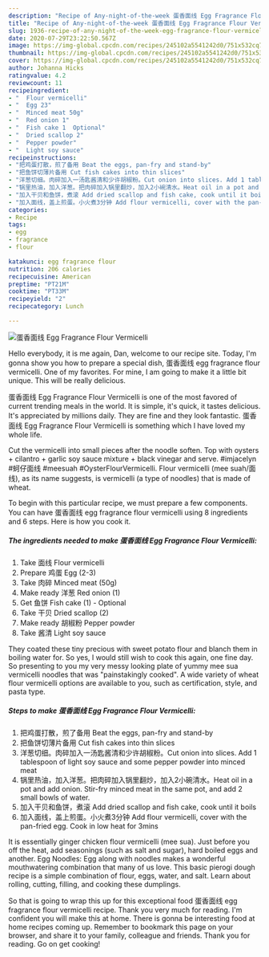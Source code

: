 ```yaml
---
description: "Recipe of Any-night-of-the-week 蛋香面线 Egg Fragrance Flour Vermicelli"
title: "Recipe of Any-night-of-the-week 蛋香面线 Egg Fragrance Flour Vermicelli"
slug: 1936-recipe-of-any-night-of-the-week-egg-fragrance-flour-vermicelli
date: 2020-07-29T23:22:50.567Z
image: https://img-global.cpcdn.com/recipes/245102a5541242d0/751x532cq70/蛋香面线-egg-fragrance-flour-vermicelli-recipe-main-photo.jpg
thumbnail: https://img-global.cpcdn.com/recipes/245102a5541242d0/751x532cq70/蛋香面线-egg-fragrance-flour-vermicelli-recipe-main-photo.jpg
cover: https://img-global.cpcdn.com/recipes/245102a5541242d0/751x532cq70/蛋香面线-egg-fragrance-flour-vermicelli-recipe-main-photo.jpg
author: Johanna Hicks
ratingvalue: 4.2
reviewcount: 11
recipeingredient:
- "  Flour vermicelli"
- "  Egg 23"
- "  Minced meat 50g"
- "  Red onion 1"
- "  Fish cake 1  Optional"
- "  Dried scallop 2"
- "  Pepper powder"
- "  Light soy sauce"
recipeinstructions:
- "把鸡蛋打散，煎了备用 Beat the eggs, pan-fry and stand-by"
- "把鱼饼切薄片备用 Cut fish cakes into thin slices"
- "洋葱切细。肉碎加入一汤匙酱清和少许胡椒粉。Cut onion into slices. Add 1 tablespoon of light soy sauce and some pepper powder into minced meat"
- "锅里热油，加入洋葱。把肉碎加入锅里翻炒，加入2小碗清水。Heat oil in a pot and add onion. Stir-fry minced meat in the same pot, and add 2 small bowls of water."
- "加入干贝和鱼饼，煮滚 Add dried scallop and fish cake, cook until it boils"
- "加入面线，盖上煎蛋。小火煮3分钟 Add flour vermicelli, cover with the pan-fried egg. Cook in low heat for 3mins"
categories:
- Recipe
tags:
- egg
- fragrance
- flour

katakunci: egg fragrance flour 
nutrition: 206 calories
recipecuisine: American
preptime: "PT21M"
cooktime: "PT33M"
recipeyield: "2"
recipecategory: Lunch

---
```



![蛋香面线 Egg Fragrance Flour Vermicelli](https://img-global.cpcdn.com/recipes/245102a5541242d0/751x532cq70/蛋香面线-egg-fragrance-flour-vermicelli-recipe-main-photo.jpg)

Hello everybody, it is me again, Dan, welcome to our recipe site. Today, I'm gonna show you how to prepare a special dish, 蛋香面线 egg fragrance flour vermicelli. One of my favorites. For mine, I am going to make it a little bit unique. This will be really delicious.

蛋香面线 Egg Fragrance Flour Vermicelli is one of the most favored of current trending meals in the world. It is simple, it's quick, it tastes delicious. It's appreciated by millions daily. They are fine and they look fantastic. 蛋香面线 Egg Fragrance Flour Vermicelli is something which I have loved my whole life.

Cut the vermicelli into small pieces after the noodle soften. Top with oysters + cilantro + garlic soy sauce mixture + black vinegar and serve. #imjacelyn #蚵仔面线 #meesuah #OysterFlourVermicelli. Flour vermicelli (mee suah/面线), as its name suggests, is vermicelli (a type of noodles) that is made of wheat.


To begin with this particular recipe, we must prepare a few components. You can have 蛋香面线 egg fragrance flour vermicelli using 8 ingredients and 6 steps. Here is how you cook it.

<!--inarticleads1-->

##### The ingredients needed to make 蛋香面线 Egg Fragrance Flour Vermicelli:

1. Take  面线 Flour vermicelli
1. Prepare  鸡蛋 Egg (2-3)
1. Take  肉碎 Minced meat (50g)
1. Make ready  洋葱 Red onion (1)
1. Get  鱼饼 Fish cake (1) - Optional
1. Take  干贝 Dried scallop (2)
1. Make ready  胡椒粉 Pepper powder
1. Take  酱清 Light soy sauce


They coated these tiny precious with sweet potato flour and blanch them in boiling water for. So yes, I would still wish to cook this again, one fine day. So presenting to you my very messy looking plate of yummy mee sua vermicelli noodles that was &#34;painstakingly cooked&#34;. A wide variety of wheat flour vermicelli options are available to you, such as certification, style, and pasta type. 

<!--inarticleads2-->

##### Steps to make 蛋香面线 Egg Fragrance Flour Vermicelli:

1. 把鸡蛋打散，煎了备用 Beat the eggs, pan-fry and stand-by
1. 把鱼饼切薄片备用 Cut fish cakes into thin slices
1. 洋葱切细。肉碎加入一汤匙酱清和少许胡椒粉。Cut onion into slices. Add 1 tablespoon of light soy sauce and some pepper powder into minced meat
1. 锅里热油，加入洋葱。把肉碎加入锅里翻炒，加入2小碗清水。Heat oil in a pot and add onion. Stir-fry minced meat in the same pot, and add 2 small bowls of water.
1. 加入干贝和鱼饼，煮滚 Add dried scallop and fish cake, cook until it boils
1. 加入面线，盖上煎蛋。小火煮3分钟 Add flour vermicelli, cover with the pan-fried egg. Cook in low heat for 3mins


It is essentially ginger chicken flour vermicelli (mee sua). Just before you off the heat, add seasonings (such as salt and sugar), hard boiled eggs and another. Egg Noodles: Egg along with noodles makes a wonderful mouthwatering combination that many of us love. This basic pierogi dough recipe is a simple combination of flour, eggs, water, and salt. Learn about rolling, cutting, filling, and cooking these dumplings. 

So that is going to wrap this up for this exceptional food 蛋香面线 egg fragrance flour vermicelli recipe. Thank you very much for reading. I'm confident you will make this at home. There is gonna be interesting food at home recipes coming up. Remember to bookmark this page on your browser, and share it to your family, colleague and friends. Thank you for reading. Go on get cooking!
